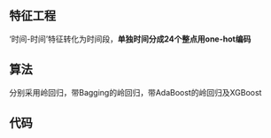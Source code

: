 ## 特征工程
‘时间-时间’特征转化为时间段，**单独时间分成24个整点用one-hot编码**

## 算法
分别采用岭回归，带Bagging的岭回归，带AdaBoost的岭回归及XGBoost

## 代码
